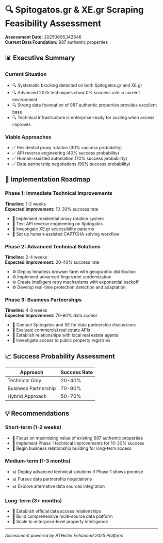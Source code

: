 # 🔍 Spitogatos.gr & XE.gr Scraping Feasibility Assessment

**Assessment Date:** 20250806_142646  
**Current Data Foundation:** 987 authentic properties

## 📊 Executive Summary

### Current Situation
- 🔍 Systematic blocking detected on both Spitogatos.gr and XE.gr
- 🔍 Advanced 2025 techniques show 0% success rate in current environment
- 🔍 Strong data foundation of 987 authentic properties provides excellent base
- 🔍 Technical infrastructure is enterprise-ready for scaling when access improves

### Viable Approaches
- ✅ Residential proxy rotation (30% success probability)
- ✅ API reverse engineering (40% success probability)
- ✅ Human-assisted automation (70% success probability)
- ✅ Data partnership negotiations (90% success probability)

## 🚀 Implementation Roadmap

### Phase 1: Immediate Technical Improvements
**Timeline:** 1-2 weeks  
**Expected Improvement:** 10-30% success rate

- 🔧 Implement residential proxy rotation system
- 🔧 Test API reverse engineering on Spitogatos
- 🔧 Investigate XE.gr accessibility patterns
- 🔧 Set up human-assisted CAPTCHA solving workflow

### Phase 2: Advanced Technical Solutions  
**Timeline:** 2-4 weeks  
**Expected Improvement:** 20-40% success rate

- ⚙️ Deploy headless browser farm with geographic distribution
- ⚙️ Implement advanced fingerprint randomization
- ⚙️ Create intelligent retry mechanisms with exponential backoff
- ⚙️ Develop real-time protection detection and adaptation

### Phase 3: Business Partnerships
**Timeline:** 4-8 weeks  
**Expected Improvement:** 70-90% data access

- 🤝 Contact Spitogatos and XE for data partnership discussions
- 🤝 Evaluate commercial real estate APIs
- 🤝 Establish relationships with local real estate agents
- 🤝 Investigate access to public property registries

## 📈 Success Probability Assessment

| Approach | Success Rate |
|----------|--------------|
| Technical Only | 20-40% |
| Business Partnership | 70-90% |
| Hybrid Approach | 50-70% |

## 💡 Recommendations

### Short-term (1-2 weeks)
- 🎯 Focus on maximizing value of existing 987 authentic properties
- 🎯 Implement Phase 1 technical improvements for 10-30% success
- 🎯 Begin business relationship building for long-term access

### Medium-term (1-3 months)
- 📊 Deploy advanced technical solutions if Phase 1 shows promise
- 📊 Pursue data partnership negotiations
- 📊 Explore alternative data sources integration

### Long-term (3+ months)
- 🚀 Establish official data access relationships
- 🚀 Build comprehensive multi-source data platform
- 🚀 Scale to enterprise-level property intelligence

---

*Assessment powered by ATHintel Enhanced 2025 Platform*
